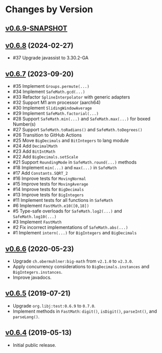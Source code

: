 # Changes by Version

## [v0.6.9-SNAPSHOT](https://github.com/libj/util/compare/d2a63caca60deb2659a8c9f2ec5b92fa4aa60af1..HEAD)

## [v0.6.8](https://github.com/libj/util/compare/417b60d734d427ddf74dafeed3f2c662efbd61ce..d2a63caca60deb2659a8c9f2ec5b92fa4aa60af1) (2024-02-27)
* #37 Upgrade javassist to 3.30.2-GA

## [v0.6.7](https://github.com/libj/math/compare/0c41e394a3b238a3a329ebd80753c0fe58ebae02..417b60d734d427ddf74dafeed3f2c662efbd61ce) (2023-09-20)
* #35 Implement `Groups.permute(...)`
* #34 Implement `SafeMath.gcd(...)`
* #33 Refactor `SplineInterpolator` with generic adapters
* #32 Support M1 arm processor (aarch64)
* #30 Implement `SlidingWindowAverage`
* #29 Implement `SafeMath.factorial(...)`
* #28 Support `SafeMath.min(...)` and `SafeMath.max(...)` for boxed Number(s)
* #27 Support `SafeMath.toRadians()` and `SafeMath.toDegrees()`
* #26 Transition to GitHub Actions
* #25 Move `BigDecimals` and `BitIntegers` to lang module
* #24 Add `DecimalMath`
* #23 Add `BitIntMath`
* #22 Add `BigDecimals.setScale`
* #21 Support `RoundingMode` in `SafeMath.round(...)` methods
* #18 Implement `min(...)` and `max(...)` in `SafeMath`
* #17 Add `Constants.SQRT_2`
* #16 Improve tests for `MovingNormal`
* #15 Improve tests for `MovingAverage`
* #14 Improve tests for `BigDecimals`
* #13 Improve tests for `BigIntegers`
* #11 Implement tests for all functions in `SafeMath`
* #6 Implement `FastMath.e10([0,18])`
* #5 Type-safe overloads for `SafeMath.log2(...)` and `SafeMath.log10(...)`
* #3 Implement `FastMath`
* #2 Fix incorrect implementations of `SafeMath.abs(...)`
* #1 Implement `intern(...)` for `BigIntegers` and `BigDecimals`

## [v0.6.6](https://github.com/libj/math/compare/e4c6262e88a009172d8d700e39871be1575ccc5e..0c41e394a3b238a3a329ebd80753c0fe58ebae02) (2020-05-23)
* Upgrade `ch.obermuhlner:big-math` from `v2.1.0` to `v2.3.0`.
* Apply concurrency considerations to `BigDecimals.instances` and `BigIntegers.instances`.
* Improve javadocs.

## [v0.6.5](https://github.com/libj/math/compare/54e2fb9bed48d6cfdce6708b6bc4b60039230d68..e4c6262e88a009172d8d700e39871be1575ccc5e) (2019-07-21)
* Upgrade `org.libj:test:0.6.9` to `0.7.0`.
* Implement methods in `FastMath`: `digit()`, `isDigit()`, `parseInt()`, and `parseLong()`.

## [v0.6.4](https://github.com/entinae/pom/compare/e33361b9724d068fc9fc93458de44bc1001a2f8f..e4c6262e88a009172d8d700e39871be1575ccc5e) (2019-05-13)
* Initial public release.